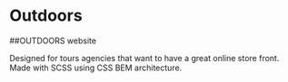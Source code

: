 # Outdoors

##OUTDOORS website

Designed for tours agencies that want to have a great online store front. Made with SCSS using CSS BEM architecture.


